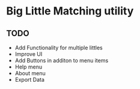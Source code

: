 Big Little Matching utility 
===========================

TODO
-----

 * Add Functionality for multiple littles
 * Improve UI
 * Add Buttons in additon to menu items
 * Help menu
 * About menu
 * Export Data
